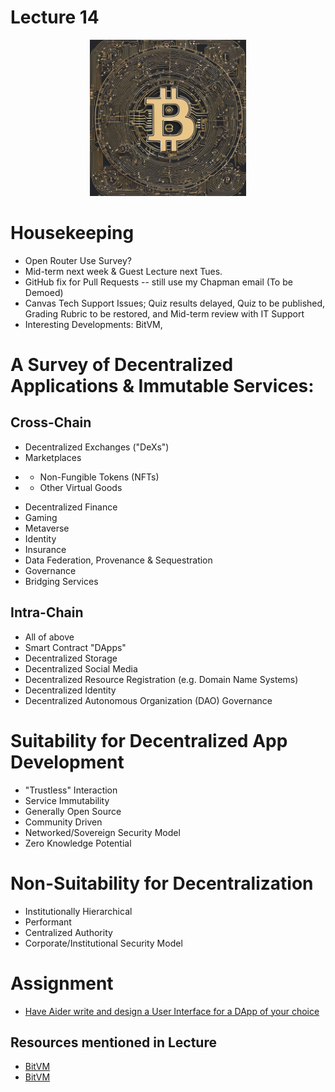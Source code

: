 # Lecture 14

<div align="center">
  <img src="./Bitcoin_idemp.png" width="250" height="250" />
</div>

# Housekeeping

- Open Router Use Survey?
- Mid-term next week & Guest Lecture next Tues. 
- GitHub fix for Pull Requests -- still use my Chapman email (To be Demoed)
- Canvas Tech Support Issues; Quiz results delayed, Quiz to be published, Grading Rubric to be restored, and Mid-term review with IT Support
- Interesting Developments: BitVM, 

# A Survey of Decentralized Applications & Immutable Services:

## Cross-Chain
* Decentralized Exchanges ("DeXs")
* Marketplaces
- * Non-Fungible Tokens (NFTs)
- * Other Virtual Goods
* Decentralized Finance
* Gaming
* Metaverse
* Identity
* Insurance
* Data Federation, Provenance & Sequestration
* Governance
* Bridging Services

## Intra-Chain
* All of above
* Smart Contract "DApps"
* Decentralized Storage
* Decentralized Social Media
* Decentralized Resource Registration (e.g. Domain Name Systems) 
* Decentralized Identity
* Decentralized Autonomous Organization (DAO) Governance

# Suitability for Decentralized App Development
- "Trustless" Interaction
- Service Immutability
- Generally Open Source
- Community Driven
- Networked/Sovereign Security Model
- Zero Knowledge Potential


# Non-Suitability for Decentralization
- Institutionally Hierarchical
- Performant
- Centralized Authority
- Corporate/Institutional Security Model

# Assignment

* [Have Aider write and design a User Interface for a DApp of your choice](../assignments/12_Oct_2023.md)

## Resources mentioned in Lecture

* [BitVM](https://stephanlivera.com/episode/520/)
* [BitVM](https://stephanlivera.com/episode/520/)
